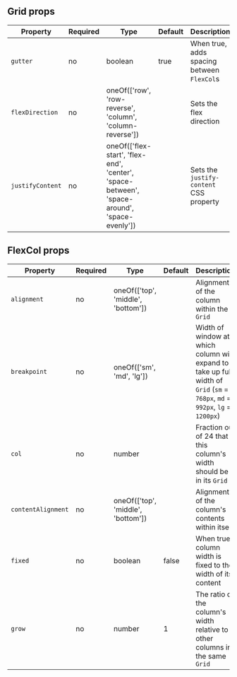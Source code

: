 ## Grid props

| Property          | Required   | Type                                                                                         | Default   | Description                                |
| ----------------- | ---------- | ---------                                                                                    | --------- | ------------                               |
| `gutter`          | no         | boolean                                                                                      | true      | When true, adds spacing between `FlexCol`s |
| `flexDirection`   | no         | oneOf(['row', 'row-reverse', 'column', 'column-reverse'])                                    |           | Sets the flex direction                    |
| `justifyContent`  | no         | oneOf(['flex-start', 'flex-end', 'center', 'space-between', 'space-around', 'space-evenly']) |           | Sets the `justify-content` CSS property    |

## FlexCol props

Property           | Required | Type                               | Default | Description
-------------------|----------|------------------------------------|---------|------------
`alignment`        | no       | oneOf(['top', 'middle', 'bottom']) |         | Alignment of the column within the `Grid`
`breakpoint`       | no       | oneOf(['sm', 'md', 'lg'])          |         | Width of window at which column will expand to take up full width of `Grid` (`sm` = `768px`, `md` = `992px`, `lg` = `1200px`)
`col`              | no       | number                             |         | Fraction out of 24 that this column's width should be in its `Grid`
`contentAlignment` | no       | oneOf(['top', 'middle', 'bottom']) |         | Alignment of the column's contents within itself
`fixed`            | no       | boolean                            | false   | When true, column width is fixed to the width of its content
`grow`             | no       | number                             | 1       | The ratio of the column's width relative to other columns in the same `Grid`
